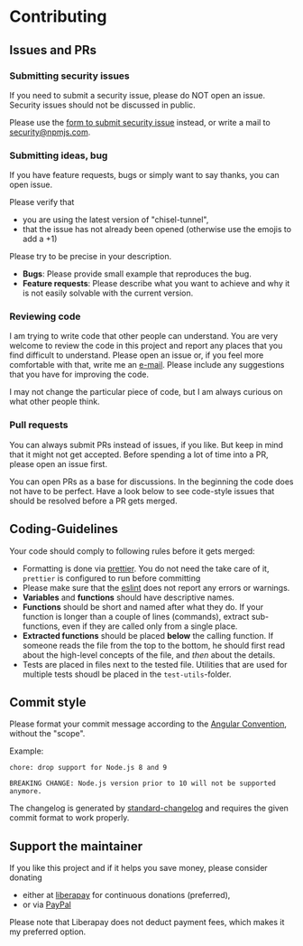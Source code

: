 # Contributing

## Issues and PRs

### Submitting security issues

If you need to submit a security issue, please do NOT open an issue. Security issues should not be discussed in public.

Please use the [form to submit security issue](https://www.npmjs.com/advisories/report?package=chisel-tunnel) instead, or write a mail to [security@npmjs.com](mailto:security@npmjs.com?subject=Security+issue+in+"chisel-tunnel").

### Submitting ideas, bug

If you have feature requests, bugs or simply want to say thanks, you can open issue.

Please verify that

- you are using the latest version of "chisel-tunnel",
- that the issue has not already been opened (otherwise use the emojis to add a +1)

Please try to be precise in your description.

- **Bugs**: Please provide small example that reproduces the bug.
- **Feature requests**: Please describe what you want to achieve and why it is not easily solvable with the current version.

### Reviewing code

I am trying to write code that other people can understand. You are very welcome to review the code in this project and report any places that you find difficult to understand. Please open an issue or, if you feel more comfortable with that, write me an [e-mail](https://github.com/nknapp). Please include any suggestions that you have for improving the code.

I may not change the particular piece of code, but I am always curious on what other people think.

### Pull requests

You can always submit PRs instead of issues, if you like. But keep in mind that it might not get accepted. Before spending a lot of time into a PR, please open an issue first.

You can open PRs as a base for discussions. In the beginning the code does not have to be perfect. Have a look below to see code-style issues that should be resolved before a PR gets merged.

## Coding-Guidelines

Your code should comply to following rules before it gets merged:

- Formatting is done via [prettier](https://npmjs.com/package/prettier). You do not need the take care of it, `prettier` is configured to run before committing
- Please make sure that the [eslint](https://npmjs.com/package/eslint) does not report any errors or warnings.
- **Variables** and **functions** should have descriptive names.
- **Functions** should be short and named after what they do. If your function is longer than a couple of lines (commands), extract sub-functions, even if they are called only from a single place.
- **Extracted functions** should be placed **below** the calling function. If someone reads the file from the top to the bottom, he should first read about the high-level concepts of the file, and _then_ about the details.
- Tests are placed in files next to the tested file. Utilities that are used for multiple tests shoudl be placed in the `test-utils`-folder.

## Commit style

Please format your commit message according to the [Angular Convention](https://github.com/conventional-changelog/conventional-changelog/blob/master/packages/conventional-changelog-angular/README.md#angular-convention), without the "scope".

Example:

```
chore: drop support for Node.js 8 and 9

BREAKING CHANGE: Node.js version prior to 10 will not be supported anymore.
```

The changelog is generated by [standard-changelog](https://npmjs.com/package/standard-changelog) and requires the given commit format to work properly.

## Support the maintainer

If you like this project and if it helps you save money, please consider donating

- either at [liberapay](https://de.liberapay.com/nils.knappmeier/) for continuous donations (preferred),
- or via [PayPal](https://www.paypal.com/cgi-bin/webscr?cmd=_s-xclick&hosted_button_id=GB656ZSAEQEXN&source=url)

Please note that Liberapay does not deduct payment fees, which makes it my preferred option.
